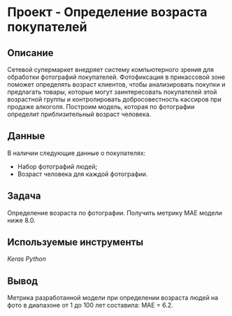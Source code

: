 # Проект - Определение возраста покупателей

## Описание

Сетевой супермаркет внедряет систему компьютерного зрения для обработки фотографий покупателей. Фотофиксация в прикассовой зоне поможет определять возраст клиентов, чтобы анализировать покупки и предлагать товары, которые могут заинтересовать покупателей этой возрастной группы и контролировать добросовестность кассиров при продаже алкоголя. Построим модель, которая по фотографии определит приблизительный возраст человека.


## Данные

В наличии следующие данные о покупателях:
- Набор фотографий людей;
- Возраст человека для каждой фотографии.


## Задача

Определение возраста по фотографии. Получить метрику MAE модели ниже 8.0.

## Используемые инструменты
*Keras Python*


## Вывод
Метрика разработанной модели при определении возраста людей на фото в диапазоне от 1 до 100 лет составила: MAE = 6.2.
